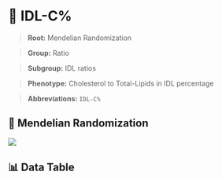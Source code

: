 # 🧪 IDL-C%

> **Root:** Mendelian Randomization

> **Group:** Ratio  

> **Subgroup:** IDL ratios

> **Phenotype:** Cholesterol to Total-Lipids in IDL percentage  

> **Abbreviations:** `IDL-C%`

## 🧬 Mendelian Randomization  

<img src="/MR/Figures/Inverse/IDLhengxianCbaifenhao.png"/>


## 📊 Data Table


<CsvTableMRI src="/MR_Data/Inverse/IDLhengxianCbaifenhao.csv"/>
